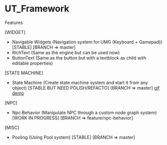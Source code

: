 # UT_Framework

Features 

[WIDGET]
- Navigable Widgets (Navigation system for UMG (Keyboard + Gamepad)) [STABLE] [BRANCH => master]
- RichText (Same as the engine but can be used now)
- ButtonText (Same as the button but with a textblock as child with editable properties)

[STATE MACHINE]
- State Machine (Create state machine system and start it from any object) [STABLE BUT NEED POLISH/REFACTO] [BRANCH => master]
[gif demo](https://image.ibb.co/dBXf37/SM_Overview.gif)

[NPC]
- Npc Behavior (Manipulate NPC through a custom node graph system) [WORK IN PROGRESS] [BRANCH => feature/npc-behavior]

[MISC]
- Pooling (Using Pool system) [STABLE] [BRANCH => master]
